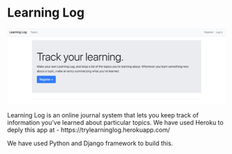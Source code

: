 <h1>Learning Log</h1>
<img src="/images/Learning Log Homepage.png">
<p>Learning Log is an online journal system that lets you keep track of information you’ve learned about particular topics. We have used Heroku to deply this app at - https://trylearninglog.herokuapp.com/</p>
<p>We have used Python and Django framework to build this.</p>
